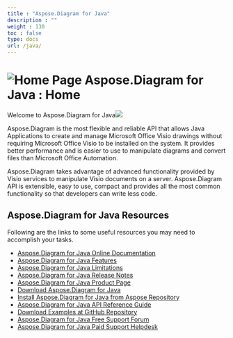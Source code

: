 ```yaml
---
title : "Aspose.Diagram for Java" 
description : "" 
weight : 130 
toc : false
type: docs
url: /java/
---
```


# ![Home Page](https://docs2.aspose.com/diagram/java/images/icons/contenttypes/home_page_16.png) Aspose.Diagram for Java : Home 


Welcome to Aspose.Diagram for Java![](https://docs2.aspose.com/diagram/java/attachments/18612664/18808863.png)

Aspose.Diagram is the most flexible and reliable API that allows Java Applications to create and manage Microsoft Office Visio drawings without requiring Microsoft Office Visio to be installed on the system. It provides better performance and is easier to use to manipulate diagrams and convert files than Microsoft Office Automation.

Aspose.Diagram takes advantage of advanced functionality provided by Visio services to manipulate Visio documents on a server. Aspose.Diagram API is extensible, easy to use, compact and provides all the most common functionality so that developers can write less code.

## Aspose.Diagram for Java Resources

Following are the links to some useful resources you may need to accomplish your tasks.

*   [Aspose.Diagram for Java Online Documentation](https://docs2.aspose.com/diagram/java/)
*   [Aspose.Diagram for Java Features](https://docs2.aspose.com/diagram/java/gettingstarted/product+overview#productoverview-richfeatures)
*   [Aspose.Diagram for Java Limitations](https://docs2.aspose.com/diagram/java/gettingstarted/why+not+automation)
*   [Aspose.Diagram for Java Release Notes](https://docs2.aspose.com/diagram/java/releasenotes/)
*   [Aspose.Diagram for Java Product Page](https://products.aspose.com/diagram/java)
*   [Download Aspose.Diagram for Java](https://repository.aspose.com/webapp/#/artifacts/browse/tree/General/repo/com/aspose/aspose-diagram)
*   [Install Aspose.Diagram for Java from Aspose Repository](https://docs2.aspose.com/diagram/java/gettingstarted/installation)
*   [Aspose.Diagram for Java API Reference Guide](https://apireference.aspose.com/java/diagram)
*   [Download Examples at GitHub Repository](https://github.com/aspose-diagram/Aspose.Diagram-for-Java)
*   [Aspose.Diagram for Java Free Support Forum](https://forum.aspose.com/c/diagram)
*   [Aspose.Diagram for Java Paid Support Helpdesk](https://helpdesk.aspose.com/)

